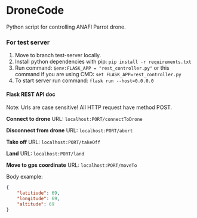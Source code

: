 # DroneCode
Python script for controlling ANAFI Parrot drone.


### For test server
1. Move to branch test-server locally.
2. Install python dependencies with pip: `pip install -r requirements.txt`
2. Run command: `$env:FLASK_APP = "rest_controller.py"` or this command if you are using CMD: `set FLASK_APP=rest_controller.py`
3. To start server run command: `flask run --host=0.0.0.0`

#### Flask REST API doc
Note: Urls are case sensitive! All HTTP request have method POST.

**Connect to drone**
URL: `localhost:PORT/connectToDrone` 


**Disconnect from drone**
URL: `localhost:PORT/abort` 


**Take off**
URL: `localhost:PORT/takeOff` 


**Land**
URL: `localhost:PORT/land` 


**Move to gps coordinate**
URL: `localhost:PORT/moveTo` 

Body example:
```json
{
    "latitiude": 69,
    "longitude": 69,
    "altitude": 69
}
```
